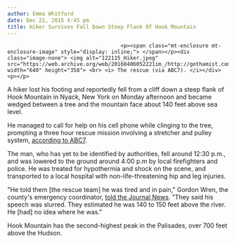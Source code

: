 ```yaml
---
author: Emma Whitford
date: Dec 22, 2015 4:45 pm
title: Hiker Survives Fall Down Steep Flank Of Hook Mountain 
---
```


	
										<p><span class="mt-enclosure mt-enclosure-image" style="display: inline;"> </span></p><div class="image-none"> <img alt="122115_Hiker.jpeg" src="https://web.archive.org/web/20160406052221im_/http://gothamist.com/attachments/nyc_ewhitford/122115_Hiker.jpeg" width="640" height="358"> <br> <i> The rescue (via ABC7). </i></div> <p></p>

<p>A hiker lost his footing and reportedly fell from a cliff down a steep flank of Hook Mountain in Nyack, New York on Monday afternoon and became wedged between a tree and the mountain face about 140 feet above sea level. </p>

<p>He managed to call for help on his cell phone while clinging to the tree, prompting a three hour rescue mission involving a stretcher and pulley system, <a href="https://web.archive.org/web/20160406052221/http://abc7ny.com/news/hiker-used-cellphone-to-call-for-help-after-tumbling-down-getting-stuck-on-side-of-mountain/1130740/">according to ABC7</a>. </p>

<p>The man, who has yet to be identified by authorities, fell around 12:30 p.m., and was lowered to the ground around 4:00 p.m by local firefighters and police. He was treated for hypothermia and shock on the scene, and transported to a local hospital with non-life-threatening hip and leg injuries.</p>

<p>&quot;He told them [the rescue team] he was tired and in pain,&quot; Gordon Wren, the county&apos;s emergency coordinator, <a href="https://web.archive.org/web/20160406052221/http://www.lohud.com/story/news/local/rockland/2015/12/21/hook-mountain-rescue/77701342/">told the Journal News</a>. &quot;They said his speech was slurred. They estimated he was 140 to 150 feet above the river. He [had] no idea where he was.&quot;</p>

<p>Hook Mountain has the second-highest peak in the Palisades, over 700 feet above the Hudson.</p>					
										
									
				